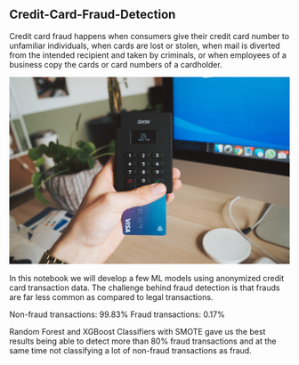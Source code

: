 ## Credit-Card-Fraud-Detection

Credit card fraud happens when consumers give their credit card number to unfamiliar individuals, when cards are lost or stolen, when mail is diverted from the intended recipient and taken by criminals, or when employees of a business copy the cards or card numbers of a cardholder.

![alt text](cardmapr-nl-To2HQm-4688-unsplash.jpg)

In this notebook we will develop a few ML models using anonymized credit card transaction data. The challenge behind fraud detection is that frauds are far less common as compared to legal transactions.

Non-fraud transactions: 99.83%
Fraud transactions: 0.17%

Random Forest and XGBoost Classifiers with SMOTE gave us the best results being able to detect more than 80% fraud transactions and at the same time not classifying a lot of non-fraud transactions as fraud.

